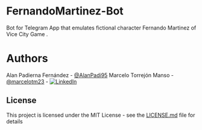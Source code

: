 # FernandoMartinez-Bot
Bot for Telegram App that emulates fictional character Fernando Martinez of Vice City Game .

# Authors
Alan Padierna Fernández - [@AlanPadi95](https://github.com/AlanPadi95)
Marcelo Torrejón Manso - [@marcelotm23](https://github.com/marcelotm23) - [![LinkedIn](https://img.shields.io/badge/LinkedIn-0077B5.svg?logo=LinkedIn&logoColor=white)](https://es.linkedin.com/in/marcelo-torrej%C3%B3n-manso-b45952160)

## License

This project is licensed under the MIT License - see the [LICENSE.md](LICENSE.md) file for details
